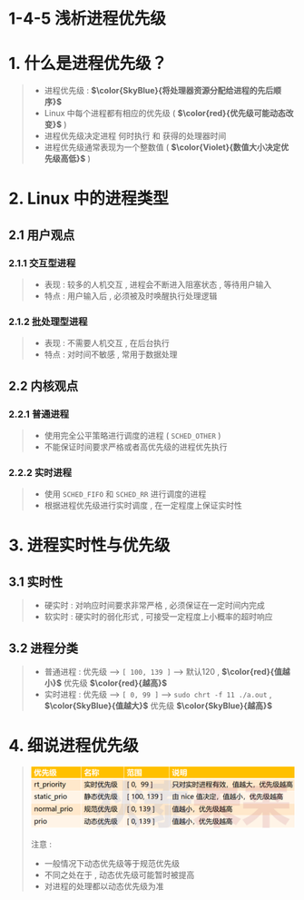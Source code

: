 # 1-4-5 浅析进程优先级

# 1. 什么是进程优先级？

>- 进程优先级 : **$\color{SkyBlue}{将处理器资源分配给进程的先后顺序}$**
>- Linux 中每个进程都有相应的优先级 ( **$\color{red}{优先级可能动态改变}$** )
>- 进程优先级决定进程 何时执行 和 获得的处理器时间
>- 进程优先级通常表现为一个整数值 ( **$\color{Violet}{数值大小决定优先级高低}$** )

# 2. Linux 中的进程类型 

## 2.1 用户观点

### 2.1.1 交互型进程

>- 表现 : 较多的人机交互 , 进程会不断进入阻塞状态 , 等待用户输入
> - 特点 : 用户输入后 , 必须被及时唤醒执行处理逻辑

### 2.1.2 批处理型进程

>- 表现 : 不需要人机交互 , 在后台执行
> - 特点 : 对时间不敏感 , 常用于数据处理

## 2.2 内核观点 

### 2.2.1 普通进程

>- 使用完全公平策略进行调度的进程 ( `SCHED_OTHER` )
> - 不能保证时间要求严格或者高优先级的进程优先执行

### 2.2.2 实时进程

>- 使用 `SCHED_FIFO` 和 `SCHED_RR` 进行调度的进程
> - 根据进程优先级进行实时调度 , 在一定程度上保证实时性

# 3. 进程实时性与优先级

## 3.1 实时性

>- 硬实时 : 对响应时间要求非常严格 , 必须保证在一定时间内完成
>- 软实时 : 硬实时的弱化形式 , 可接受一定程度上小概率的超时响应

## 3.2 进程分类

>- 普通进程 : 优先级 --> `[ 100, 139 ]` --> 默认120 , **$\color{red}{值越小}$** 优先级 **$\color{red}{越高}$**
>- 实时进程 : 优先级 --> `[ 0, 99 ]` --> `sudo chrt -f 11 ./a.out`  , **$\color{SkyBlue}{值越大}$** 优先级 **$\color{SkyBlue}{越高}$**

# 4. 细说进程优先级

><img src="./assets/image-20231005150140500.png" alt="image-20231005150140500" />
>
>注意 :
>
>- 一般情况下动态优先级等于规范优先级
>- 不同之处在于 , 动态优先级可能暂时被提高
>- 对进程的处理都以动态优先级为准
